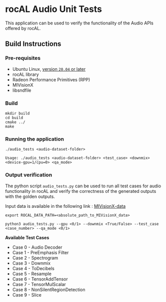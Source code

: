 # rocAL Audio Unit Tests
This application can be used to verify the functionality of the Audio APIs offered by rocAL.

## Build Instructions

### Pre-requisites
* Ubuntu Linux, [version `20.04` or later](https://www.microsoft.com/software-download/windows10)
* rocAL library
* Radeon Performance Primitives (RPP)
* MIVisionX
* libsndfile

### Build
  ````
  mkdir build
  cd build
  cmake ../
  make
  ````
### Running the application
  ````
./audio_tests <audio-dataset-folder>

Usage: ./audio_tests <audio-dataset-folder> <test_case> <downmix> <device-gpu=1/cpu=0> <qa_mode>
  ````

### Output verification 

The python script `audio_tests.py` can be used to run all test cases for audio functionality in rocAL and verify the correctness of the generated outputs with the golden outputs.

Input data is available in the following link : [MIVisionX-data](https://github.com/ROCm/MIVisionX-data)

`export ROCAL_DATA_PATH=<absolute_path_to_MIVisionX_data>`

```
python3 audio_tests.py --gpu <0/1> --downmix <True/False> --test_case <case_number> --qa_mode <0/1>
```

**Available Test Cases**
* Case 0 - Audio Decoder
* Case 1 - PreEmphasis Filter
* Case 2 - Spectrogram
* Case 3 - Downmix
* Case 4 - ToDecibels
* Case 5 - Resample
* Case 6 - TensorAddTensor
* Case 7 - TensorMulScalar
* Case 8 - NonSilentRegionDetection
* Case 9 - Slice
